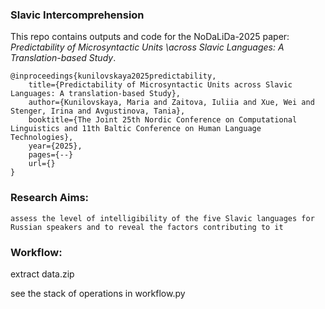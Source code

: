 ### Slavic Intercomprehension
This repo contains outputs and code for the NoDaLiDa-2025 paper: 
*Predictability of Microsyntactic Units \\across Slavic Languages: A Translation-based Study*.

```angular2html
@inproceedings{kunilovskaya2025predictability,
	title={Predictability of Microsyntactic Units across Slavic Languages: A translation-based Study},
	author={Kunilovskaya, Maria and Zaitova, Iuliia and Xue, Wei and Stenger, Irina and Avgustinova, Tania},
	booktitle={The Joint 25th Nordic Conference on Computational Linguistics and 11th Baltic Conference on Human Language Technologies},
	year={2025},
	pages={--}
	url={}
}
```



### Research Aims:
``assess the level of intelligibility of the five Slavic languages for Russian speakers and to reveal the factors contributing to it``


### Workflow:

extract data.zip

see the stack of operations in workflow.py
